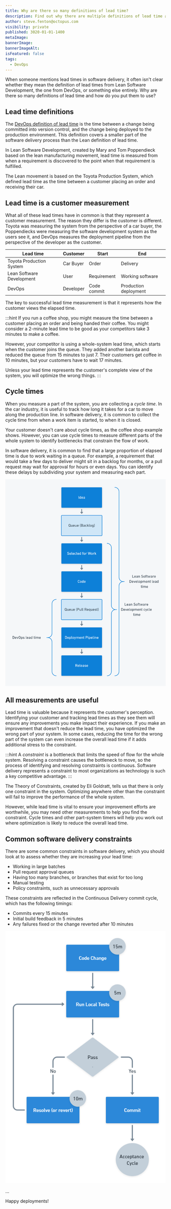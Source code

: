 ```yaml
---
title: Why are there so many definitions of lead time?
description: Find out why there are multiple definitions of lead time and how you can use them to improve software delivery.
author: steve.fenton@octopus.com
visibility: private
published: 3020-01-01-1400
metaImage: 
bannerImage: 
bannerImageAlt: 
isFeatured: false
tags: 
  - DevOps
---
```


When someone mentions lead times in software delivery, it often isn't clear whether they mean the definition of lead times from Lean Software Development, the one from DevOps, or something else entirely. Why are there so many definitions of lead time and how do you put them to use?

## Lead time definitions

The [DevOps definition of lead time](https://octopus.com/devops/metrics/) is the time between a change being committed into version control, and the change being deployed to the production environment. This definition covers a smaller part of the software delivery process than the Lean definition of lead time.

In Lean Software Development, created by Mary and Tom Poppendieck based on the lean manufacturing movement, lead time is measured from when a requirement is discovered to the point when that requirement is fulfilled.

The Lean movement is based on the Toyota Production System, which defined lead time as the time between a customer placing an order and receiving their car.

## Lead time is a customer measurement

What all of these lead times have in common is that they represent a customer measurement. The reason they differ is the customer is different. Toyota was measuring the system from the perspective of a car buyer, the Poppendiecks were measuring the software development system as the users see it, and DevOps measures the deployment pipeline from the perspective of the developer as the customer.

| Lead time                 | Customer  | Start       | End                   |
|---------------------------|-----------|-------------|-----------------------|
| Toyota Production System  | Car Buyer | Order       | Delivery              |
| Lean Software Development | User      | Requirement | Working software      |
| DevOps                    | Developer | Code commit | Production deployment |

The key to successful lead time measurement is that it represents how the customer views the elapsed time.

:::hint
If you run a coffee shop, you might measure the time between a customer placing an order and being handed their coffee. You might consider a 2-minute lead time to be good as your competitors take 3 minutes to make a coffee.

However, your competitor is using a whole-system lead time, which starts when the customer joins the queue. They added another barista and reduced the queue from 15 minutes to just 7. Their customers get coffee in 10 minutes, but your customers have to wait 17 minutes.

Unless your lead time represents the customer's complete view of the system, you will optimize the wrong things.
:::

## Cycle times

When you measure a part of the system, you are collecting a *cycle time*. In the car industry, it is useful to track how long it takes for a car to move along the production line. In software delivery, it is common to collect the cycle time from when a work item is started, to when it is closed.

Your customer doesn't care about cycle times, as the coffee shop example shows. However, you can use cycle times to measure different parts of the whole system to identify bottlenecks that constrain the flow of work.

In software delivery, it is common to find that a large proportion of elapsed time is due to work waiting in a queue. For example, a requirement that would take a few days to deliver might sit in a backlog for months, or a pull request may wait for approval for hours or even days. You can identify these delays by subdividing your system and measuring each part.

![An example software development process showing different lead and cycle time definitions](lead-and-cycle-times.png)

## All measurements are useful

Lead time is valuable because it represents the customer's perception. Identifying your customer and tracking lead times as they see them will ensure any improvements you make impact their experience. If you make an improvement that doesn't reduce the lead time, you have optimized the wrong part of your system. In some cases, reducing the time for the wrong part of the system can even increase the overall lead time if it adds additional stress to the constraint.

:::hint
A _constraint_ is a bottleneck that limits the speed of flow for the whole system. Resolving a constraint causes the bottleneck to move, so the process of identifying and resolving constraints is continuous. Software delivery represents a constraint to most organizations as technology is such a key competitive advantage.
:::

The Theory of Constraints, created by Eli Goldratt, tells us that there is only one constraint in the system. Optimizing anywhere other than the constraint will fail to improve the performance of the whole system.

However, while lead time is vital to ensure your improvement efforts are worthwhile, you may need other measurements to help you find the constraint. Cycle times and other part-system timers will help you work out where optimization is likely to reduce the overall lead time.

## Common software delivery constraints

There are some common constraints in software delivery, which you should look at to assess whether they are increasing your lead time:

- Working in large batches
- Pull request approval queues
- Having too many branches, or branches that exist for too long
- Manual testing
- Policy constraints, such as unnecessary approvals

These constraints are reflected in the Continuous Delivery commit cycle, which has the following timings:

- Commits every 15 minutes
- Initial build feedback in 5 minutes
- Any failures fixed or the change reverted after 10 minutes

![The Continuous Delivery commit cycle](commit-cycle.png)



...

Happy deployments!